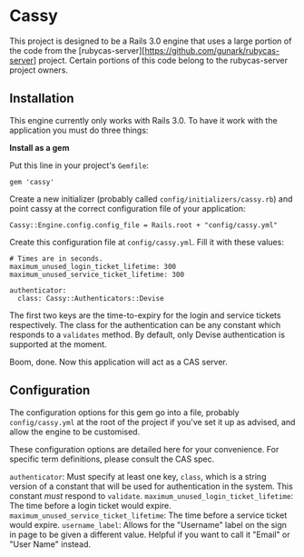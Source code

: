 # Cassy

This project is designed to be a Rails 3.0 engine that uses a large portion of the code from the [rubycas-server][https://github.com/gunark/rubycas-server] project. Certain portions of this code belong to the rubycas-server project owners.

## Installation

This engine currently only works with Rails 3.0. To have it work with the application you must do three things:

**Install as a gem**

Put this line in your project's `Gemfile`:

    gem 'cassy'

Create a new initializer (probably called `config/initializers/cassy.rb`) and point cassy at the correct configuration file of your application:

    Cassy::Engine.config.config_file = Rails.root + "config/cassy.yml"
    
Create this configuration file at `config/cassy.yml`. Fill it with these values:

    # Times are in seconds.
    maximum_unused_login_ticket_lifetime: 300
    maximum_unused_service_ticket_lifetime: 300

    authenticator:
      class: Cassy::Authenticators::Devise

The first two keys are the time-to-expiry for the login and service tickets respectively. The class for the authentication can be any constant which responds to a `validates` method. By default, only Devise authentication is supported at the moment.

Boom, done. Now this application will act as a CAS server.

## Configuration

The configuration options for this gem go into a file, probably `config/cassy.yml` at the root of the project if you've set it up as advised, and allow the engine to be customised.

These configuration options are detailed here for your convenience. For specific term definitions, please consult the CAS spec.

`authenticator`: Must specify at least one key, `class`, which is a string version of a constant that will be used for authentication in the system. This constant *must* respond to `validate`.
`maximum_unused_login_ticket_lifetime`: The time before a login ticket would expire.
`maximum_unused_service_ticket_lifetime`: The time before a service ticket would expire.
`username_label`: Allows for the "Username" label on the sign in page to be given a different value. Helpful if you want to call it "Email" or "User Name" instead.

 